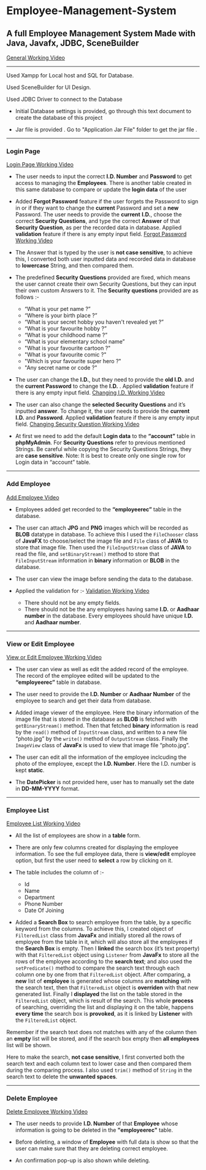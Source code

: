 # Employee-Management-System

## A full Employee Management System Made with Java, Javafx, JDBC, SceneBuilder 
[General Working Video](https://drive.google.com/file/d/1eYKUkd1Y6SVF2VJs_pY8e2HqofpPKZ-t/view?usp=sharing)
___

Used Xampp for Local host and SQL for Database.

Used SceneBuilder for UI Design.

Used JDBC Driver to connect to the Database

* Initial Database settings is provided, go through this text document to create the database of this project

* Jar file is provided . Go to "Application Jar File" folder to get the jar file . 

___

### Login Page 
[Login Page Working Video](https://drive.google.com/file/d/17BN2U7M_heY2Xy87ZVNvY4K7nYQCF9BQ/view?usp=sharing)  

- The user needs to input the correct **I.D. Number** and **Password** to get access to managing the 
**Employees**. There is another table created in this same database to compare or update the **login data**
of the user

- Added **Forgot Password** feature if the user forgets the Password to sign in or if they want to change 
the **current** Password and set a **new** Password. The user needs to provide the **current** **I.D.**, choose the 
correct **Security Questions**, and type the correct **Answer** of that **Security Question**, as per the recorded 
data in database. Applied **validation** feature if there is any empty input field. [Forgot Password Working Video](https://drive.google.com/file/d/1qalZMev6BYZ4PGUe5WJfymOH3p-amBna/view?usp=sharing) 

- The Answer that is typed by the user is **not case sensitive**, to achieve this, I converted both user 
inputted data and recorded data in database to **lowercase** String, and then compared them.

- The predefined **Security Questions** provided are fixed, which means the user cannot create their own 
Security Questions, but they can input their own custom Answers to it. The **Security questions** provided 
are as follows :- 
  - “What is your pet name ?”
  - “Where is your birth place ?”
  - “What is your secret hobby you haven't revealed yet ?”
  - “What is your favourite hobby ?”
  - “What is your childhood name ?”
  - “What is your elementary school name”
  - "What is your favourite cartoon ?"
  - "What is your favourite comic ?"
  - "Which is your favourite super hero ?"
  - "Any secret name or code ?"
  
- The user can change the **I.D.**, but they need to provide the **old I.D.** and the **current Password** to change 
the **I.D.** . Applied **validation** feature if there is any empty input field. [Changing I.D. Working Video](https://drive.google.com/file/d/1PhljgwW0H_xMSib-FZXLzr8lYTv7HY-2/view?usp=sharing)

- The user can also change the **selected Security Questions** and it’s inputted **answer**. To change it, the 
user needs to provide the **current I.D.** and **Password**. Applied **validation** feature if there is any empty 
input field. [Changing Security Question Working Video](https://drive.google.com/file/d/1i6E5XTVyRVW0o0WTVFTnEjKbSSe4j-N3/view?usp=sharing)

- At first we need to add the default **Login data** to the **“account”** table in **phpMyAdmin**. For **Security 
Questions** refer to previous mentioned Strings. Be careful while copying the Security Questions Strings, 
they are **case sensitive**. Note: It is best to create only one single row for Login data in “account” table.

___

### Add Employee

[Add Employee Video](https://drive.google.com/file/d/1wcthC6-83OlJcki1m2x0IBkt-VOFqcdF/view?usp=sharing)

- Employees added get recorded to the **“employeerec”** table in the database.

- The user can attach **JPG** and **PNG** images which will be recorded as **BLOB** datatype in 
database. To achieve this I used the `FileChooser` class of **JavaFX** to choose/select the 
image file and `File` class of **JAVA** to store that image file. Then used the `FileInputStream`
class of **JAVA** to read the file, and `setBinaryStream()` method to store that 
`FileInputStream` information in **binary** information or **BLOB** in the database.

- The user can view the image before sending the data to the database.

- Applied the validation for :- [Validation Working Video](https://drive.google.com/file/d/18_Ebv6oqCCgLfXgHCAAMlzEWH1mm8FCB/view?usp=sharing)
  - There should not be any empty fields.
  - There should not be the any employees having same **I.D.** or **Aadhaar number** in 
the database. Every employees should have unique **I.D.** and **Aadhaar number**.
___

### View or Edit Employee
[View or Edit Employee Working Video](https://drive.google.com/file/d/1S7D2YSDk1dHwC3Lvbbf9dpE1eNtlE8jY/view?usp=sharing)

- The user can view as well as edit the added record of the employee. The record of the 
employee edited will be updated to the **“employeerec”** table in database.

- The user need to provide the **I.D. Number** or **Aadhaar Number** of the employee to 
search and get their data from database.

- Added image viewer of the employee. Here the binary information of the image file that 
is stored in the database as **BLOB** is fetched with `getBinaryStream()` method. Then that 
fetched **binary** information is read by the `read()` method of `InputStream` class, and 
written to a new file “photo.jpg” by the `write()` method of `OutputStream` class. Finally 
the `ImageView` class of **JavaFx** is used to view that image file “photo.jpg”.

- The user can edit all the information of the employee inclcuding the photo of the 
employee, except the **I.D. Number**. Here the I.D. number is kept **static**.

- The **DatePicker** is not provided here, user has to manually set the date in 
**DD-MM-YYYY** format.

___

### Employee List
[Employee List Working Video](https://drive.google.com/file/d/1kHRHG8IPT2MfOWr7X2pHp3NHKrXReFn6/view?usp=sharing)

- All the list of employees are show in a **table** form.

- There are only few columns created for displaying the employee information. To see 
the full employee data, there is **view/edit** employee option, but first the user need to 
**select** a row by clicking on it.

- The table includes the column of :-
  - Id
  - Name
  - Department
  - Phone Number
  - Date Of Joining

- Added a **Search Box** to search employee from the table, by a specific keyword from the 
columns. To achieve this, I created object of `FilteredList` class from **JavaFx** and initially 
stored all the rows of employee from the table in it, which will also store all the 
employees if the **Search Box** is empty. Then I **linked** the search box (it’s text property) 
with that `FilteredList` object using `Listener` from **JavaFx** to store all the rows of the 
employee according to the **search text**; and also used the `setPredicate()` method to 
compare the search text through each column one by one from that `FilteredList` object. 
After comparing, a **new** list of **employee** is generated whose columns are **matching** with 
the search text, then that `FilteredList` object is **overriden** with that new generated list. 
Finally I **displayed** the list on the table stored in the `FilteredList` object, which is result of 
the search. This whole **process** of searching, overriding the list and displaying it on the 
table, happens **every time** the search box is **provoked**, as it is linked by **Listener** with the 
`FilteredList` object.

Remember if the search text does not matches with any of the column then an **empty** 
list will be stored, and if the search box empty then **all employees** list will be shown.

Here to make the search, **not case sensitive**, I first converted both the search text and 
each column text to lower case and then compared them during the comparing process. 
I also used `trim()` method of `String` in the search text to delete the **unwanted spaces**.


___

### Delete Employee
[Delete Employee Working Video](https://drive.google.com/file/d/1OkeFmwg-oYHxaetIst1yn0jHEgybD24K/view?usp=sharing)

- The user needs to provide **I.D. Number** of that **Employee** whose information is going to be deleted in the **"employeerec"** table.

- Before deleting, a window of **Employee** with full data is show so that the user can make sure that they are deleting correct employee.

- An confirmation pop-up is also shown while deleting.
 
